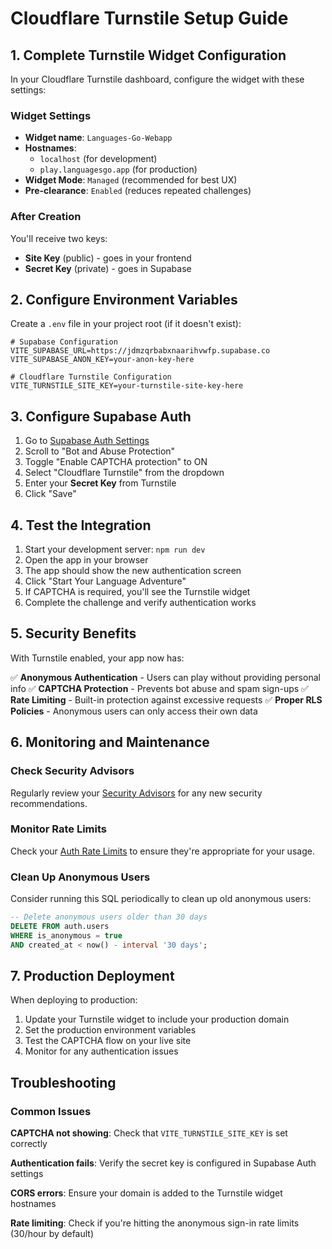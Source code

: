 # Cloudflare Turnstile Setup Guide

## 1. Complete Turnstile Widget Configuration

In your Cloudflare Turnstile dashboard, configure the widget with these settings:

### Widget Settings
- **Widget name**: `Languages-Go-Webapp`
- **Hostnames**: 
  - `localhost` (for development)
  - `play.languagesgo.app` (for production)
- **Widget Mode**: `Managed` (recommended for best UX)
- **Pre-clearance**: `Enabled` (reduces repeated challenges)

### After Creation
You'll receive two keys:
- **Site Key** (public) - goes in your frontend
- **Secret Key** (private) - goes in Supabase

## 2. Configure Environment Variables

Create a `.env` file in your project root (if it doesn't exist):

```env
# Supabase Configuration
VITE_SUPABASE_URL=https://jdmzqrbabxnaarihvwfp.supabase.co
VITE_SUPABASE_ANON_KEY=your-anon-key-here

# Cloudflare Turnstile Configuration
VITE_TURNSTILE_SITE_KEY=your-turnstile-site-key-here
```

## 3. Configure Supabase Auth

1. Go to [Supabase Auth Settings](https://supabase.com/dashboard/project/jdmzqrbabxnaarihvwfp/settings/auth)
2. Scroll to "Bot and Abuse Protection"
3. Toggle "Enable CAPTCHA protection" to ON
4. Select "Cloudflare Turnstile" from the dropdown
5. Enter your **Secret Key** from Turnstile
6. Click "Save"

## 4. Test the Integration

1. Start your development server: `npm run dev`
2. Open the app in your browser
3. The app should show the new authentication screen
4. Click "Start Your Language Adventure"
5. If CAPTCHA is required, you'll see the Turnstile widget
6. Complete the challenge and verify authentication works

## 5. Security Benefits

With Turnstile enabled, your app now has:

✅ **Anonymous Authentication** - Users can play without providing personal info
✅ **CAPTCHA Protection** - Prevents bot abuse and spam sign-ups
✅ **Rate Limiting** - Built-in protection against excessive requests
✅ **Proper RLS Policies** - Anonymous users can only access their own data

## 6. Monitoring and Maintenance

### Check Security Advisors
Regularly review your [Security Advisors](https://supabase.com/dashboard/project/jdmzqrbabxnaarihvwfp/advisors/security) for any new security recommendations.

### Monitor Rate Limits
Check your [Auth Rate Limits](https://supabase.com/dashboard/project/jdmzqrbabxnaarihvwfp/auth/rate-limits) to ensure they're appropriate for your usage.

### Clean Up Anonymous Users
Consider running this SQL periodically to clean up old anonymous users:

```sql
-- Delete anonymous users older than 30 days
DELETE FROM auth.users 
WHERE is_anonymous = true 
AND created_at < now() - interval '30 days';
```

## 7. Production Deployment

When deploying to production:

1. Update your Turnstile widget to include your production domain
2. Set the production environment variables
3. Test the CAPTCHA flow on your live site
4. Monitor for any authentication issues

## Troubleshooting

### Common Issues

**CAPTCHA not showing**: Check that `VITE_TURNSTILE_SITE_KEY` is set correctly

**Authentication fails**: Verify the secret key is configured in Supabase Auth settings

**CORS errors**: Ensure your domain is added to the Turnstile widget hostnames

**Rate limiting**: Check if you're hitting the anonymous sign-in rate limits (30/hour by default) 